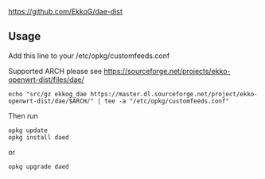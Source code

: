 https://github.com/EkkoG/dae-dist

## Usage

Add this line to your /etc/opkg/customfeeds.conf

Supported ARCH please see https://sourceforge.net/projects/ekko-openwrt-dist/files/dae/
```
echo "src/gz ekkog_dae https://master.dl.sourceforge.net/project/ekko-openwrt-dist/dae/$ARCH/" | tee -a "/etc/opkg/customfeeds.conf"
``````

Then run

```
opkg update
opkg install daed
```

or

```
opkg upgrade daed
```